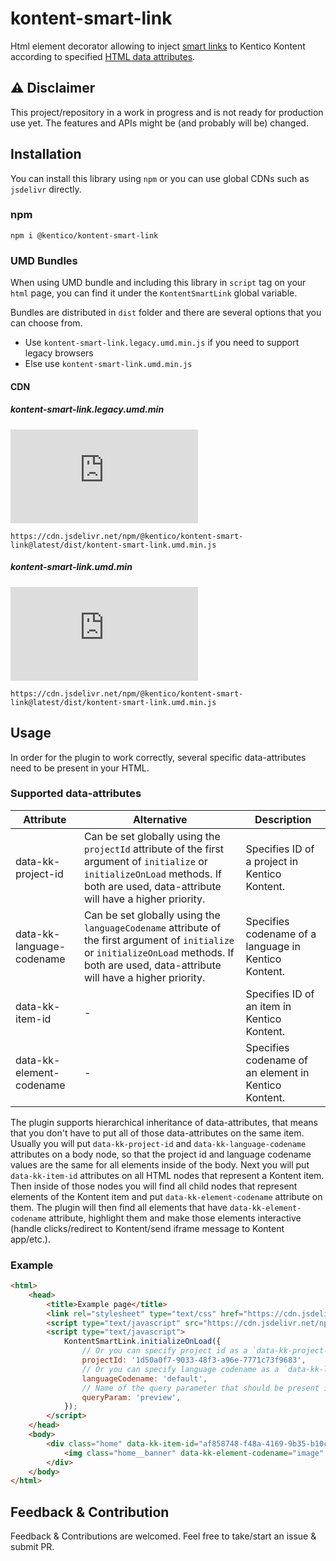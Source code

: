 # kontent-smart-link

Html element decorator allowing to inject [smart links](https://docs.kontent.ai/tutorials/develop-apps/build-strong-foundation/set-up-editing-from-preview#a-using-smart-links) to Kentico Kontent according to specified [HTML data attributes](https://www.w3schools.com/tags/att_data-.asp).

## ⚠ Disclaimer

This project/repository in a work in progress and is not ready for production use yet. The features and APIs might be (and probably will be) changed.

## Installation

You can install this library using `npm` or you can use global CDNs such as `jsdelivr` directly.

### npm

```
npm i @kentico/kontent-smart-link
```

### UMD Bundles

When using UMD bundle and including this library in `script` tag on your `html` page, you can find it under the `KontentSmartLink` global variable.

Bundles are distributed in `dist` folder and there are several options that you can choose from.

- Use `kontent-smart-link.legacy.umd.min.js` if you need to support legacy browsers
- Else use `kontent-smart-link.umd.min.js`

#### CDN

##### kontent-smart-link.legacy.umd.min

![Gzip browser bundle](https://img.badgesize.io/https://unpkg.com/@kentico/kontent-smart-link@latest/dist/kontent-smart-link.legacy.umd.min.js?compression=gzip)

```
https://cdn.jsdelivr.net/npm/@kentico/kontent-smart-link@latest/dist/kontent-smart-link.umd.min.js
```

##### kontent-smart-link.umd.min

![Gzip browser bundle](https://img.badgesize.io/https://unpkg.com/@kentico/kontent-smart-link@latest/dist/kontent-smart-link.legacy.umd.min.js?compression=gzip)

```
https://cdn.jsdelivr.net/npm/@kentico/kontent-smart-link@latest/dist/kontent-smart-link.umd.min.js
```

## Usage

In order for the plugin to work correctly, several specific data-attributes need to be present in your HTML.

### Supported data-attributes

|Attribute|Alternative|Description|
|---------|-----------|---------- |
| data-kk-project-id| Can be set globally using the `projectId` attribute of the first argument of `initialize` or `initializeOnLoad` methods. If both are used, data-attribute will have a higher priority.  | Specifies ID of a project in Kentico Kontent.|
| data-kk-language-codename| Can be set globally using the `languageCodename` attribute of the first argument of `initialize` or `initializeOnLoad` methods. If both are used, data-attribute will have a higher priority.  | Specifies codename of a language in Kentico Kontent.  |
| data-kk-item-id| - | Specifies ID of an item in Kentico Kontent.|
| data-kk-element-codename| - | Specifies codename of an element in Kentico Kontent.|

The plugin supports hierarchical inheritance of data-attributes, that means that you don't
have to put all of those data-attributes on the same item. Usually you will put `data-kk-project-id` and `data-kk-language-codename`
attributes on a body node, so that the project id and language codename values are the same for all elements inside of the body.
Next you will put `data-kk-item-id` attributes on all HTML nodes that represent a Kontent item.
Then inside of those nodes you will find all child nodes that represent elements of the Kontent item and put `data-kk-element-codename` attribute on them.
The plugin will then find all elements that have `data-kk-element-codename` attribute, highlight them and make those elements interactive (handle clicks/redirect to Kontent/send iframe message to Kontent app/etc.). 

### Example
```html
<html>
    <head>
        <title>Example page</title>
        <link rel="stylesheet" type="text/css" href="https://cdn.jsdelivr.net/npm/@kentico/kontent-smart-link@latest/dist/kontent-smart-link.styles.css"/>
        <script type="text/javascript" src="https://cdn.jsdelivr.net/npm/@kentico/kontent-smart-link@latest/dist/kontent-smart-link.umd.min.js" />
        <script type="text/javascript">
            KontentSmartLink.initializeOnLoad({
                // Or you can specify project id as a `data-kk-project-id` attribute on some element at the top of the DOM hierarchy
                projectId: '1d50a0f7-9033-48f3-a96e-7771c73f9683',
                // Or you can specify language codename as a `data-kk-language-codename` attribute on some element at the top of the DOM hierarchy
                languageCodename: 'default',
                // Name of the query parameter that should be present in the URL to turn the highlighting on
                queryParam: 'preview',
            });
        </script>
    </head>
    <body>
        <div class="home" data-kk-item-id="af858748-f48a-4169-9b35-b10c9d3984ef">
            <img class="home__banner" data-kk-element-codename="image" />
        </div>
    </body>
</html>
```

## Feedback & Contribution

Feedback & Contributions are welcomed. Feel free to take/start an issue & submit PR.

